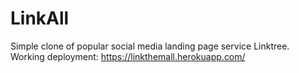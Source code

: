 # LinkAll
Simple clone of popular social media landing page service Linktree.
Working deployment: https://linkthemall.herokuapp.com/
